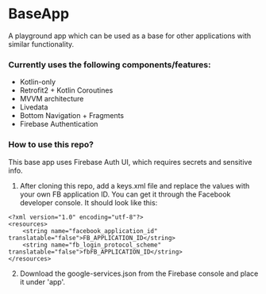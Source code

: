 # BaseApp

A playground app which can be used as a base for other applications with similar functionality.

### Currently uses the following components/features:
- Kotlin-only
- Retrofit2 + Kotlin Coroutines
- MVVM architecture
- Livedata
- Bottom Navigation + Fragments
- Firebase Authentication

### How to use this repo?

This base app uses Firebase Auth UI, which requires secrets and sensitive info.

1. After cloning this repo, add a keys.xml file and replace the values with your own FB application ID.
You can get it through the Facebook developer console. It should look like this:
```
<?xml version="1.0" encoding="utf-8"?>
<resources>
    <string name="facebook_application_id" translatable="false">FB_APPLICATION_ID</string>
    <string name="fb_login_protocol_scheme" translatable="false">fbFB_APPLICATION_ID</string>
</resources>
```

2. Download the google-services.json from the Firebase console and place it under 'app'.